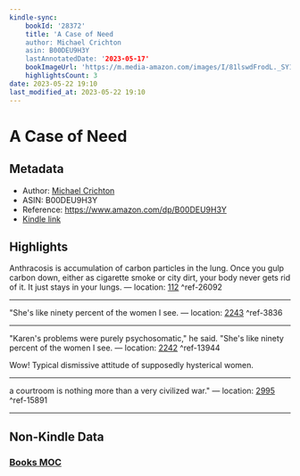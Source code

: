 ```yaml
---
kindle-sync:
    bookId: '28372'
    title: 'A Case of Need
    author: Michael Crichton
    asin: B00DEU9H3Y
    lastAnnotatedDate: '2023-05-17'
    bookImageUrl: 'https://m.media-amazon.com/images/I/81lswdFrodL._SY160.jpg'
    highlightsCount: 3
date: 2023-05-22 19:10
last_modified_at: 2023-05-22 19:10
---
```


# A Case of Need

## Metadata

-   Author: [Michael Crichton](https://www.amazon.comundefined)
-   ASIN: B00DEU9H3Y
-   Reference: https://www.amazon.com/dp/B00DEU9H3Y
-   [Kindle link](kindle://book?action=open&asin=B00DEU9H3Y)

## Highlights

Anthracosis is accumulation of carbon particles in the lung. Once you gulp carbon down, either as cigarette smoke or city dirt, your body never gets rid of it. It just stays in your lungs. — location: [112](kindle://book?action=open&asin=B00DEU9H3Y&location=112) ^ref-26092

---

"She's like ninety percent of the women I see. — location: [2243](kindle://book?action=open&asin=B00DEU9H3Y&location=2243) ^ref-3836

---

"Karen's problems were purely psychosomatic," he said. "She's like ninety percent of the women I see. — location: [2242](kindle://book?action=open&asin=B00DEU9H3Y&location=2242) ^ref-13944

Wow! Typical dismissive attitude of supposedly hysterical women.

---

a courtroom is nothing more than a very civilized war." — location: [2995](kindle://book?action=open&asin=B00DEU9H3Y&location=2995) ^ref-15891

---

## Non-Kindle Data

### [Books MOC](Books%20MOC.md)
